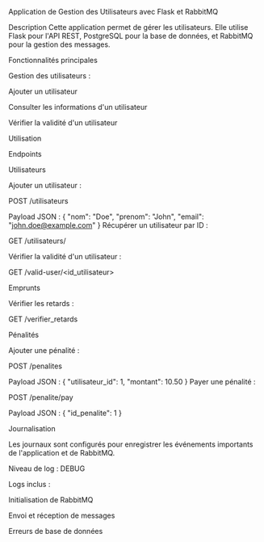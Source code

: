 Application de Gestion des Utilisateurs avec Flask et RabbitMQ

Description
Cette application permet de gérer les utilisateurs. Elle utilise Flask pour l'API REST, PostgreSQL pour la base de données, et RabbitMQ pour la gestion des messages.

Fonctionnalités principales

Gestion des utilisateurs :

Ajouter un utilisateur

Consulter les informations d'un utilisateur

Vérifier la validité d'un utilisateur



Utilisation

Endpoints

Utilisateurs

Ajouter un utilisateur :

POST /utilisateurs

Payload JSON :
{
  "nom": "Doe",
  "prenom": "John",
  "email": "john.doe@example.com"
}
Récupérer un utilisateur par ID :

GET /utilisateurs/<id>

Vérifier la validité d'un utilisateur :

GET /valid-user/<id_utilisateur>

Emprunts

Vérifier les retards :

GET /verifier_retards

Pénalités

Ajouter une pénalité :

POST /penalites

Payload JSON :
{
  "utilisateur_id": 1,
  "montant": 10.50
}
Payer une pénalité :

POST /penalite/pay

Payload JSON :
{
  "id_penalite": 1
}

Journalisation

Les journaux sont configurés pour enregistrer les événements importants de l'application et de RabbitMQ.

Niveau de log : DEBUG

Logs inclus :

Initialisation de RabbitMQ

Envoi et réception de messages

Erreurs de base de données


